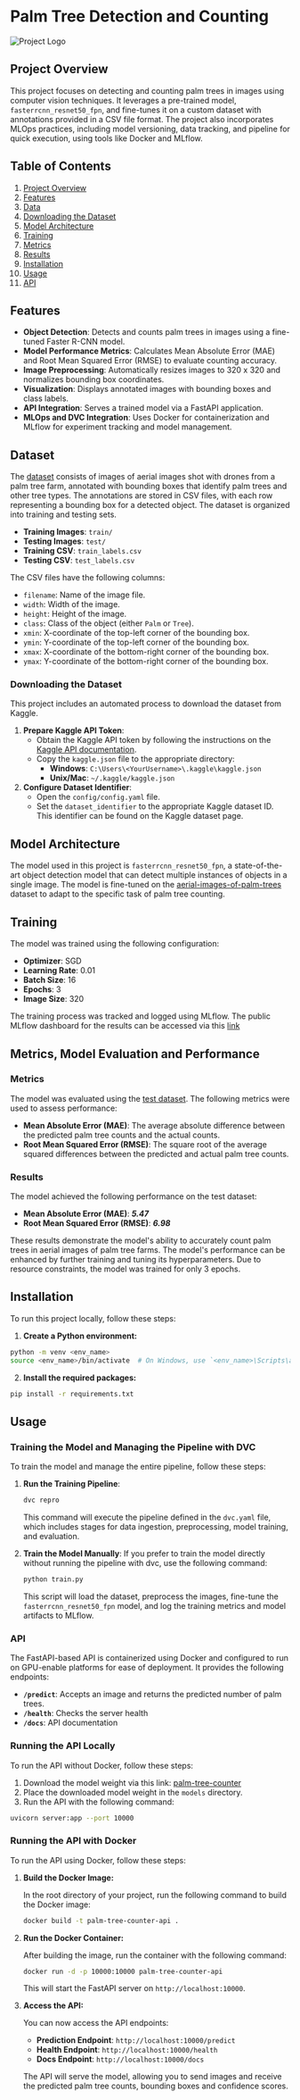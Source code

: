 # Palm Tree Detection and Counting

![Project Logo](assets/palm_tree_fig.png)

## Project Overview

This project focuses on detecting and counting palm trees in images using computer vision techniques. It leverages a pre-trained model, `fasterrcnn_resnet50_fpn`, and fine-tunes it on a custom dataset with annotations provided in a CSV file format. The project also incorporates MLOps practices, including model versioning, data tracking, and pipeline for quick execution, using tools like Docker and MLflow.

## Table of Contents
1. [Project Overview](#project-overview)
2. [Features](#features)
3. [Data](#data)
4. [Downloading the Dataset](#downloading-the-dataset)
5. [Model Architecture](#model-architecture)
6. [Training](#training)
7. [Metrics](#metrics)
8. [Results](#results)
9. [Installation](#installation)
10. [Usage](#usage)
11. [API](#api)

## Features

- **Object Detection**: Detects and counts palm trees in images using a fine-tuned Faster R-CNN model.
- **Model Performance Metrics**: Calculates Mean Absolute Error (MAE) and Root Mean Squared Error (RMSE) to evaluate counting accuracy.
- **Image Preprocessing**: Automatically resizes images to 320 x 320 and normalizes bounding box coordinates.
- **Visualization**: Displays annotated images with bounding boxes and class labels.
- **API Integration**: Serves a trained model via a FastAPI application.
- **MLOps and DVC Integration**: Uses Docker for containerization and MLflow for experiment tracking and model management.

## Dataset

The [dataset](https://www.kaggle.com/datasets/riotulab/aerial-images-of-palm-trees/data) consists of images of aerial images shot with drones from a palm tree farm, annotated with bounding boxes that identify palm trees and other tree types. The annotations are stored in CSV files, with each row representing a bounding box for a detected object.  The dataset is organized into training and testing sets.

- **Training Images**: `train/`
- **Testing Images**: `test/`
- **Training CSV**: `train_labels.csv`
- **Testing CSV**: `test_labels.csv`

The CSV files have the following columns:

- `filename`: Name of the image file.
- `width`: Width of the image.
- `height`: Height of the image.
- `class`: Class of the object (either `Palm` or `Tree`).
- `xmin`: X-coordinate of the top-left corner of the bounding box.
- `ymin`: Y-coordinate of the top-left corner of the bounding box.
- `xmax`: X-coordinate of the bottom-right corner of the bounding box.
- `ymax`: Y-coordinate of the bottom-right corner of the bounding box.

### Downloading the Dataset

This project includes an automated process to download the dataset from Kaggle.

1. **Prepare Kaggle API Token**:
    - Obtain the Kaggle API token by following the instructions on the [Kaggle API documentation](https://github.com/Kaggle/kaggle-api).
    - Copy the `kaggle.json` file to the appropriate directory:
        - **Windows**: `C:\Users\<YourUsername>\.kaggle\kaggle.json`
        - **Unix/Mac**: `~/.kaggle/kaggle.json`
2. **Configure Dataset Identifier**:
    - Open the `config/config.yaml` file.
    - Set the `dataset_identifier` to the appropriate Kaggle dataset ID. This identifier can be found on the Kaggle dataset page.

## Model Architecture

The model used in this project is `fasterrcnn_resnet50_fpn`, a state-of-the-art object detection model that can detect multiple instances of objects in a single image. The model is fine-tuned on the [aerial-images-of-palm-trees](https://www.kaggle.com/datasets/riotulab/aerial-images-of-palm-trees/data) dataset to adapt to the specific task of palm tree counting.

## Training

The model was trained using the following configuration:

- **Optimizer**: SGD
- **Learning Rate**: 0.01
- **Batch Size**: 16
- **Epochs**: 3
- **Image Size**: 320

The training process was tracked and logged using MLflow. The public MLflow dashboard for the results can be accessed via this [link](https://dagshub.com/aditya.prashant0/my-first-repo.mlflow)

## Metrics, Model Evaluation and Performance

### Metrics

The model was evaluated using the [test dataset](https://www.kaggle.com/datasets/riotulab/aerial-images-of-palm-trees/data). The following metrics were used to assess performance:

- **Mean Absolute Error (MAE)**: The average absolute difference between the predicted palm tree counts and the actual counts.
- **Root Mean Squared Error (RMSE)**: The square root of the average squared differences between the predicted and actual palm tree counts.

### Results

The model achieved the following performance on the test dataset:

- **Mean Absolute Error (MAE)**: ***5.47***
- **Root Mean Squared Error (RMSE)**: ***6.98***

These results demonstrate the model's ability to accurately count palm trees in aerial images of palm tree farms. The model's performance can be enhanced by further training and tuning its hyperparameters. Due to resource constraints, the model was trained for only 3 epochs.

## Installation

To run this project locally, follow these steps:

1. **Create a Python environment:**

```bash
python -m venv <env_name>
source <env_name>/bin/activate  # On Windows, use `<env_name>\Scripts\activate`
```

2. **Install the required packages:**

```bash
pip install -r requirements.txt
```

## Usage

### Training the Model and Managing the Pipeline with DVC

To train the model and manage the entire pipeline, follow these steps:

1. **Run the Training Pipeline**:
    
    ```bash
    dvc repro
    ```
    
    This command will execute the pipeline defined in the `dvc.yaml` file, which includes stages for data ingestion, preprocessing, model training, and evaluation.
    
2. **Train the Model Manually**:
If you prefer to train the model directly without running the pipeline with dvc, use the following command:
    
    ```bash
    python train.py
    ```
    
    This script will load the dataset, preprocess the images, fine-tune the `fasterrcnn_resnet50_fpn` model, and log the training metrics and model artifacts to MLflow.
    

### API

The FastAPI-based API is containerized using Docker and configured to run on GPU-enable platforms for ease of deployment. It provides the following endpoints:

- **`/predict`**: Accepts an image and returns the predicted number of palm trees.
- **`/health`**: Checks the server health
- **`/docs`**: API documentation

### Running the API Locally
To run the API without Docker, follow these steps:
 1. Download the model weight via this link: [palm-tree-counter]()
 2. Place the downloaded model weight in the `models` directory.
 3. Run the API with the following command:
 ```bash
 uvicorn server:app --port 10000
 ```

### Running the API with Docker

To run the API using Docker, follow these steps:

1. **Build the Docker Image:**
    
    In the root directory of your project, run the following command to build the Docker image:
    
    ```bash
    docker build -t palm-tree-counter-api .
    ```
    
2. **Run the Docker Container:**
    
    After building the image, run the container with the following command:
    
    ```bash
    docker run -d -p 10000:10000 palm-tree-counter-api
    ```
    
    This will start the FastAPI server on `http://localhost:10000`.
    
3. **Access the API:**
    
    You can now access the API endpoints:
    
    - **Prediction Endpoint**: `http://localhost:10000/predict`
    - **Health Endpoint**: `http://localhost:10000/health`
    - **Docs Endpoint**: `http://localhost:10000/docs`
    
    The API will serve the model, allowing you to send images and receive the predicted palm tree counts, bounding boxes and confidence scores.
